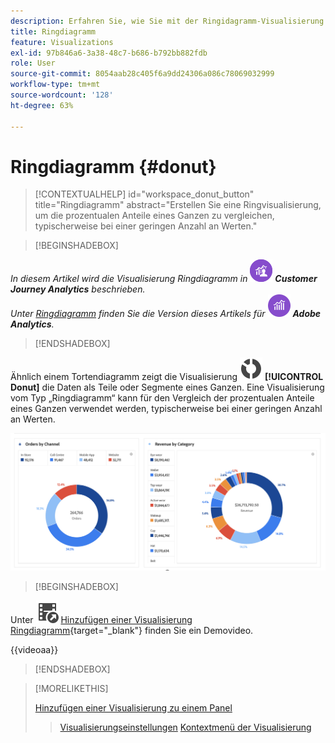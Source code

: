 ```yaml
---
description: Erfahren Sie, wie Sie mit der Ringidagramm-Visualisierung Daten als Teile oder Segmente eines Ganzen anzeigen können.
title: Ringdiagramm
feature: Visualizations
exl-id: 97b846a6-3a38-48c7-b686-b792bb882fdb
role: User
source-git-commit: 8054aab28c405f6a9dd24306a086c78069032999
workflow-type: tm+mt
source-wordcount: '128'
ht-degree: 63%

---
```


# Ringdiagramm {#donut}

<!-- markdownlint-disable MD034 -->

>[!CONTEXTUALHELP]
>id="workspace_donut_button"
>title="Ringdiagramm"
>abstract="Erstellen Sie eine Ringvisualisierung, um die prozentualen Anteile eines Ganzen zu vergleichen, typischerweise bei einer geringen Anzahl an Werten."

<!-- markdownlint-enable MD034 -->


>[!BEGINSHADEBOX]

_In diesem Artikel wird die Visualisierung Ringdiagramm in_ ![CustomerJourneyAnalytics](/help/assets/icons/CustomerJourneyAnalytics.svg) _**Customer Journey Analytics** beschrieben._<br/>_Unter [Ringdiagramm](https://experienceleague.adobe.com/de/docs/analytics/analyze/analysis-workspace/visualizations/donut) finden Sie die Version dieses Artikels für_ ![AdobeAnalytics](/help/assets/icons/AdobeAnalytics.svg) _**Adobe Analytics**._

>[!ENDSHADEBOX]


Ähnlich einem Tortendiagramm zeigt die Visualisierung ![GraphDonut](/help/assets/icons/GraphDonut.svg) **[!UICONTROL Donut]** die Daten als Teile oder Segmente eines Ganzen. Eine Visualisierung vom Typ „Ringdiagramm“ kann für den Vergleich der prozentualen Anteile eines Ganzen verwendet werden, typischerweise bei einer geringen Anzahl an Werten.

![Ein Ringdiagramm, das Daten als Teile oder Segmente eines Ganzen anzeigt.](assets/donut.png)


>[!BEGINSHADEBOX]

Unter ![VideoCheckedOut](/help/assets/icons/VideoCheckedOut.svg) [Hinzufügen einer Visualisierung Ringdiagramm](https://video.tv.adobe.com/v/334309/?quality=12&learn=on){target="_blank"} finden Sie ein Demovideo.

{{videoaa}}

>[!ENDSHADEBOX]


>[!MORELIKETHIS]
>
>[Hinzufügen einer Visualisierung zu einem Panel](/help/analysis-workspace/visualizations/freeform-analysis-visualizations.md#add-visualizations-to-a-panel)
>>[Visualisierungseinstellungen](/help/analysis-workspace/visualizations/freeform-analysis-visualizations.md#settings)
>>[Kontextmenü der Visualisierung](/help/analysis-workspace/visualizations/freeform-analysis-visualizations.md#context-menu)
>

